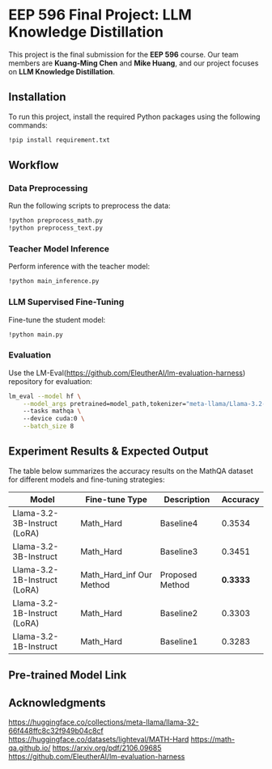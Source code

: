 # EEP 596 Final Project: LLM Knowledge Distillation

This project is the final submission for the **EEP 596** course. Our team members are **Kuang-Ming Chen** and **Mike Huang**, and our project focuses on **LLM Knowledge Distillation**.

## Installation

To run this project, install the required Python packages using the following commands:

```bash
!pip install requirement.txt
```

## Workflow

### Data Preprocessing
Run the following scripts to preprocess the data:

```bash
!python preprocess_math.py
!python preprocess_text.py
```

### Teacher Model Inference
Perform inference with the teacher model:

```bash
!python main_inference.py
```

### LLM Supervised Fine-Tuning
Fine-tune the student model:

```bash
!python main.py
```

### Evaluation
Use the LM-Eval(https://github.com/EleutherAI/lm-evaluation-harness) repository for evaluation:

```bash
lm_eval --model hf \
    --model_args pretrained=model_path,tokenizer="meta-llama/Llama-3.2-1B-Instruct" \ 
    --tasks mathqa \ 
    --device cuda:0 \
    --batch_size 8
```

## Experiment Results & Expected Output

The table below summarizes the accuracy results on the MathQA dataset for different models and fine-tuning strategies:

| Model                            | Fine-tune Type              | Description           | Accuracy |
|----------------------------------|-----------------------------|-----------------------|----------|
| Llama-3.2-3B-Instruct (LoRA)     | Math_Hard         | Baseline4              | 0.3534   |
| Llama-3.2-3B-Instruct   | Math_Hard         | Baseline3              | 0.3451   |
| Llama-3.2-1B-Instruct (LoRA)     | Math_Hard_inf Our Method    | Proposed Method       | **0.3333**   |
| Llama-3.2-1B-Instruct (LoRA)     | Math_Hard        | Baseline2              | 0.3303   |
| Llama-3.2-1B-Instruct   | Math_Hard        | Baseline1              | 0.3283   |

## Pre-trained Model Link

## Acknowledgments
 https://huggingface.co/collections/meta-llama/llama-32-66f448ffc8c32f949b04c8cf
 https://huggingface.co/datasets/lighteval/MATH-Hard
 https://math-qa.github.io/
 https://arxiv.org/pdf/2106.09685
 https://github.com/EleutherAI/lm-evaluation-harness
